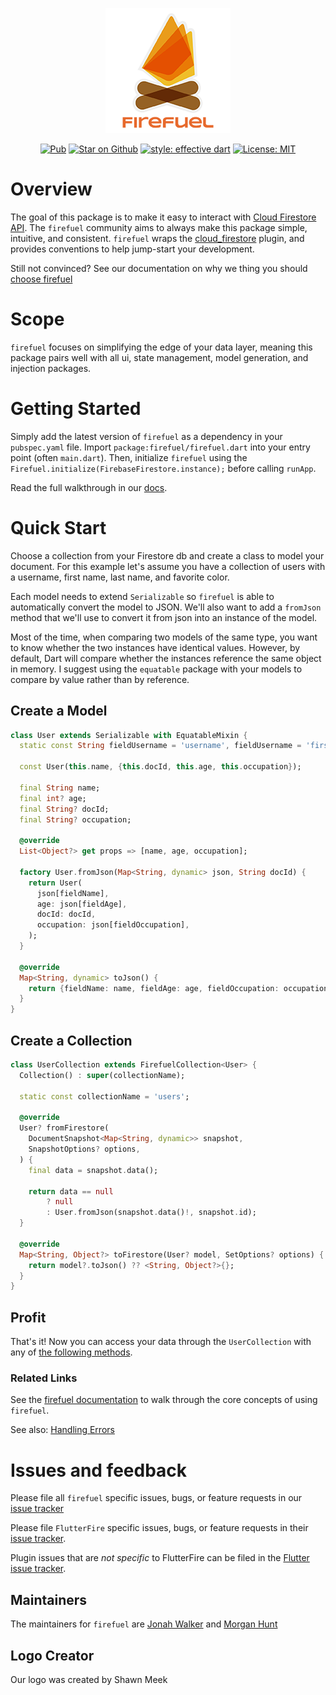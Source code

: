<p align="center">
<img src="https://raw.githubusercontent.com/SupposedlySam/firefuel/main/docs/assets/firefuel_logo.png" height="200" alt="firefuel" />
</p>

<p align="center">
<a href="https://pub.dev/packages/firefuel"><img src="https://img.shields.io/pub/v/firefuel.svg" alt="Pub"></a>
<a href="https://github.com/SupposedlySam/firefuel"><img src="https://img.shields.io/github/stars/SupposedlySam/firefuel.svg?style=flat&logo=github&colorB=deeppink&label=stars" alt="Star on Github"></a>
<a href="https://github.com/tenhobi/effective_dart"><img src="https://img.shields.io/badge/style-effective_dart-40c4ff.svg" alt="style: effective dart"></a>
<a href="https://opensource.org/licenses/MIT"><img src="https://img.shields.io/badge/license-MIT-purple.svg" alt="License: MIT"></a>
</p>

# Overview

The goal of this package is to make it easy to interact with [Cloud Firestore API](https://firebase.google.com/docs/firestore/). The `firefuel` community aims to always make this package simple, intuitive, and consistent. `firefuel` wraps the [cloud_firestore](https://pub.dev/packages/cloud_firestore) plugin, and provides conventions to help jump-start your development. 

Still not convinced? See our documentation on why we thing you should [choose firefuel](https://firefuel.dev/#/whyfirefuel)

# Scope
`firefuel` focuses on simplifying the edge of your data layer, meaning this package pairs well with all ui, state management, model generation, and injection packages.

# Getting Started

Simply add the latest version of `firefuel` as a dependency in your `pubspec.yaml` file. Import `package:firefuel/firefuel.dart` into your entry point (often `main.dart`). Then, initialize `firefuel` using the `Firefuel.initialize(FirebaseFirestore.instance);` before calling `runApp`.

Read the full walkthrough in our [docs](https://firefuel.dev/#/gettingstarted?id=installation).

# Quick Start

Choose a collection from your Firestore db and create a class to model your document. For this example let's assume you have a collection of users with a username, first name, last name, and favorite color. 

Each model needs to extend `Serializable` so `firefuel` is able to automatically convert the model to JSON. We'll also want to add a `fromJson` method that we'll use to convert it from json into an instance of the model.

Most of the time, when comparing two models of the same type, you want to know whether the two instances have identical values. However, by default, Dart will compare whether the instances reference the same object in memory. I suggest using the `equatable` package with your models to compare by value rather than by reference.

## Create a Model

```dart
class User extends Serializable with EquatableMixin {
  static const String fieldUsername = 'username', fieldUsername = 'firstName',fieldUsername = 'lastName',fieldUsername = 'favoriteColor',;

  const User(this.name, {this.docId, this.age, this.occupation});

  final String name;
  final int? age;
  final String? docId;
  final String? occupation;

  @override
  List<Object?> get props => [name, age, occupation];

  factory User.fromJson(Map<String, dynamic> json, String docId) {
    return User(
      json[fieldName],
      age: json[fieldAge],
      docId: docId,
      occupation: json[fieldOccupation],
    );
  }

  @override
  Map<String, dynamic> toJson() {
    return {fieldName: name, fieldAge: age, fieldOccupation: occupation};
  }
}
```

## Create a Collection

```dart
class UserCollection extends FirefuelCollection<User> {
  Collection() : super(collectionName);
  
  static const collectionName = 'users';

  @override
  User? fromFirestore(
    DocumentSnapshot<Map<String, dynamic>> snapshot,
    SnapshotOptions? options,
  ) {
    final data = snapshot.data();

    return data == null
        ? null
        : User.fromJson(snapshot.data()!, snapshot.id);
  }

  @override
  Map<String, Object?> toFirestore(User? model, SetOptions? options) {
    return model?.toJson() ?? <String, Object?>{};
  }
}
```

## Profit
That's it! Now you can access your data through the `UserCollection` with any of [the following methods](https://pub.dev/documentation/firefuel/latest/firefuel/FirefuelCollection-class.html).

### Related Links

See the [firefuel documentation](https://firefuel.dev/#/coreconcepts) to walk through the core concepts of using `firefuel`.

See also: [Handling Errors](https://firefuel.dev/#/coreconcepts?id=handling-errors)


# Issues and feedback

Please file all `firefuel` specific issues, bugs, or feature requests in our [issue tracker](https://github.com/SupposedlySam/firefuel/issues)

Please file `FlutterFire` specific issues, bugs, or feature requests in their [issue tracker](https://github.com/FirebaseExtended/flutterfire/issues/new).

Plugin issues that are *not specific* to FlutterFire can be filed in the [Flutter issue tracker](https://github.com/flutter/flutter/issues/new).


## Maintainers

The maintainers for `firefuel` are [Jonah Walker](https://github.com/SupposedlySam) and 
[Morgan Hunt](https://github.com/mrgnhnt96)

## Logo Creator

Our logo was created by Shawn Meek